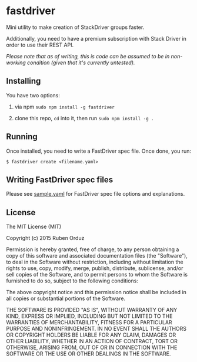 # fastdriver
Mini utility to make creation of StackDriver groups faster.

Additionally, you need to have a premium subscription with Stack Driver in order to use their REST API. 

*Please note that as of writing, this is code can be assumed to be in non-working condition (given that it's currently untested).*

## Installing
You have two options:

1. via npm `sudo npm install -g fastdriver`

2. clone this repo, `cd` into it, then run `sudo npm install -g .`

## Running
Once installed, you need to write a FastDriver spec file. Once done, you run:

`$ fastdriver create <filename.yaml>`


## Writing FastDriver spec files
Please see [sample.yaml](sample.yaml) for FastDriver spec file options and explanations.

## License
The MIT License (MIT)

Copyright (c) 2015 Ruben Orduz

Permission is hereby granted, free of charge, to any person obtaining a copy
of this software and associated documentation files (the "Software"), to deal
in the Software without restriction, including without limitation the rights
to use, copy, modify, merge, publish, distribute, sublicense, and/or sell
copies of the Software, and to permit persons to whom the Software is
furnished to do so, subject to the following conditions:

The above copyright notice and this permission notice shall be included in all
copies or substantial portions of the Software.

THE SOFTWARE IS PROVIDED "AS IS", WITHOUT WARRANTY OF ANY KIND, EXPRESS OR
IMPLIED, INCLUDING BUT NOT LIMITED TO THE WARRANTIES OF MERCHANTABILITY,
FITNESS FOR A PARTICULAR PURPOSE AND NONINFRINGEMENT. IN NO EVENT SHALL THE
AUTHORS OR COPYRIGHT HOLDERS BE LIABLE FOR ANY CLAIM, DAMAGES OR OTHER
LIABILITY, WHETHER IN AN ACTION OF CONTRACT, TORT OR OTHERWISE, ARISING FROM,
OUT OF OR IN CONNECTION WITH THE SOFTWARE OR THE USE OR OTHER DEALINGS IN THE
SOFTWARE.